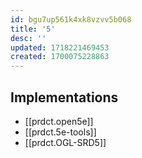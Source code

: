 ```yaml
---
id: bgu7up561k4xk8vzvv5b068
title: '5'
desc: ''
updated: 1718221469453
created: 1700075228863
---
```


## Implementations

- [[prdct.open5e]]
- [[prdct.5e-tools]]
- [[prdct.OGL-SRD5]]